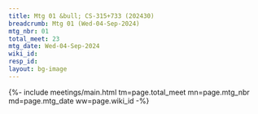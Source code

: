 ```yaml
---
title: Mtg 01 &bull; CS-315+733 (202430)
breadcrumb: Mtg 01 (Wed-04-Sep-2024)
mtg_nbr: 01
total_meet: 23
mtg_date: Wed-04-Sep-2024
wiki_id: 
resp_id: 
layout: bg-image
---
```


{%- include meetings/main.html
    tm=page.total_meet
    mn=page.mtg_nbr
    md=page.mtg_date
    ww=page.wiki_id
-%}
